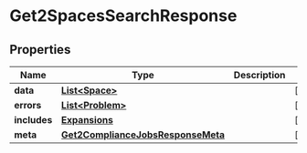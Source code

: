 

# Get2SpacesSearchResponse


## Properties

| Name | Type | Description | Notes |
|------------ | ------------- | ------------- | -------------|
|**data** | [**List&lt;Space&gt;**](Space.md) |  |  [optional] |
|**errors** | [**List&lt;Problem&gt;**](Problem.md) |  |  [optional] |
|**includes** | [**Expansions**](Expansions.md) |  |  [optional] |
|**meta** | [**Get2ComplianceJobsResponseMeta**](Get2ComplianceJobsResponseMeta.md) |  |  [optional] |



